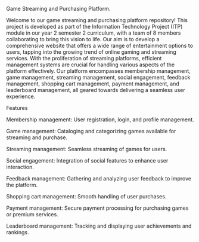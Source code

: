 Game Streaming and Purchasing Platform.

Welcome to our game streaming and purchasing platform repository! This project is developed as part of the Information Technology Project (ITP) module in our year 2 semester 2 curriculum, with a team of 8 members collaborating to bring this vision to life. Our aim is to develop a comprehensive website that offers a wide range of entertainment options to users, tapping into the growing trend of online gaming and streaming services. With the proliferation of streaming platforms, efficient management systems are crucial for handling various aspects of the platform effectively. Our platform encompasses membership management, game management, streaming management, social engagement, feedback management, shopping cart management, payment management, and leaderboard management, all geared towards delivering a seamless user experience.

Features

Membership management: User registration, login, and profile management.

Game management: Cataloging and categorizing games available for streaming and purchase.

Streaming management: Seamless streaming of games for users.

Social engagement: Integration of social features to enhance user interaction.

Feedback management: Gathering and analyzing user feedback to improve the platform.

Shopping cart management: Smooth handling of user purchases.

Payment management: Secure payment processing for purchasing games or premium services.

Leaderboard management: Tracking and displaying user achievements and rankings.


